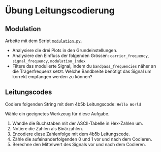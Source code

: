 # Übung Leitungscodierung

## Modulation

Arbeite mit dem Script [`modulation.py`](../../Examples/modulation.py).

- Analysiere die drei Plots in den Grundeinstellungen.
- Analysiere den Einfluss der folgenden Grössen: `carrier_frequency`, `signal_frequency`, `modulation_index`
- Filtere das modulierte Signal, indem du `bandpass_frequencies` näher an die Trägerfrequenz setzt. Welche 
  Bandbreite benötigt das Signal um korrekt empfangen werden zu können?


## Leitungscodes
Codiere folgenden String mit dem 4b5b Leitungscode:
`Hello World`

Wähle ein geeignetes Werkzeug für diese Aufgabe.

1. Wandle die Buchstaben mit der ASCII-Tabelle in Hex-Zahlen um.
2. Notiere die Zahlen als Binärzahlen.
3. Encodiere diese Zahlenfolge mit dem 4b5b Leitungscode.
4. Zähle die aufeinanderfolgenden 0 und 1 vor und nach dem Codieren.
5. Berechne den Mittelwert des Signals vor und nach dem Codieren.